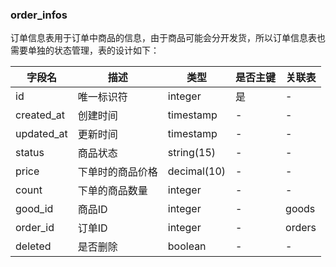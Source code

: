 ### order_infos

订单信息表用于订单中商品的信息，由于商品可能会分开发货，所以订单信息表也需要单独的状态管理，表的设计如下：

| 字段名     | 描述             | 类型       | 是否主键 | 关联表 |
| ---------- | ---------------- | ---------- | -------- | ------ |
| id         | 唯一标识符       | integer    | 是       | -      |
| created_at | 创建时间         | timestamp  | -        | -      |
| updated_at | 更新时间         | timestamp  | -        | -      |
| status     | 商品状态         | string(15) | -        | -      |
| price      | 下单时的商品价格 | decimal(10)    | -        | -      |
| count      | 下单的商品数量   | integer    | -        | -      |
| good_id    | 商品ID           | integer    | -        | goods  |
| order_id   | 订单ID           | integer    | -        | orders |
| deleted    | 是否删除         | boolean    | -        | -      |

